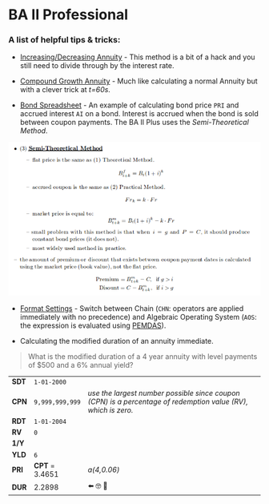 # BA II Professional

### A list of helpful tips & tricks:
 
* [Increasing/Decreasing Annuity](http://www.actuarialoutpost.com/actuarial_discussion_forum/showthread.php?t=48035#3) - This method is a bit of a hack and you still need to divide through by the interest rate.

* [Compound Growth Annuity](https://www.youtube.com/watch?v=sEB-SG82lSM) - Much like calculating a normal Annuity but with a clever  trick at *t=60s*.

* [Bond Spreadsheet](https://www.youtube.com/watch?v=y9Hhad_CAHg) - An example of calculating bond price `PRI` and accrued interest `AI` on a bond. Interest is accrued when the bond is sold between coupon payments. The BA II Plus uses the *Semi-Theoretical Method*.

![semi theoretical](https://github.com/Infinite-Actuary/BA-II-Plus-Professional/blob/master/images/semi-theoretical-method.png)

* [Format Settings](https://www.youtube.com/watch?v=OWajtj8ewn0) - Switch between Chain (`CHN`: operators are applied immediately with no precedence) and Algebraic Operating System (`AOS`: the expression is evaluated using [PEMDAS](https://en.wikipedia.org/wiki/Order_of_operations)).

* Calculating the modified duration of an annuity immediate.
> What is the modified duration of a 4 year annuity with level payments of $500 and a 6% annual yield?

|     |               |                                                                                                             |
|-----|---------------|-------------------------------------------------------------------------------------------------------------|
| **SDT** | `1-01-2000`     |                                                                                                             |
| **CPN** | `9,999,999,999` | *use the largest number possible since coupon (CPN) is a percentage of redemption value (RV), which is zero.* |
| **RDT** | `1-01-2004`     |                                                                                                             |
| **RV**  | `0`             |                                                                                                             |
| **1/Y** |               |                                                                                                             |
| **YLD** | `6`             |                                                                                                             |
| **PRI** | **CPT** = 3.4651  | *a(4,0.06)*                                                                                                   |
| **DUR** | 2.2898        |   ⬅️ 🤓 💯                                                                                                          |
